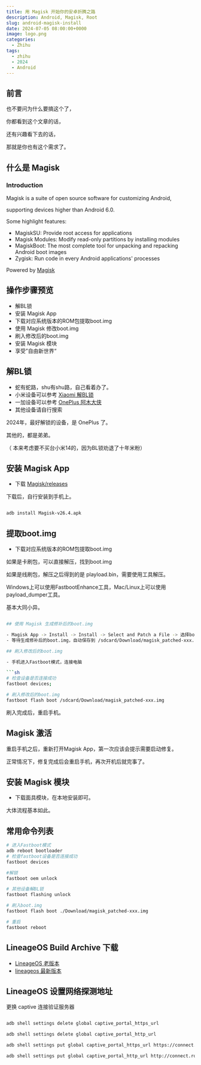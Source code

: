```yaml
---
title: 用 Magisk 开始你的安卓折腾之路
description: Android, Magisk, Root
slug: android-magisk-install
date: 2024-07-05 08:00:00+0000
image: logo.png
categories:
  - Zhihu
tags:
  - zhihu
  - 2024
  - Android
---
```


## 前言

也不要问为什么要搞这个了，

你都看到这个文章的话，

还有兴趣看下去的话，

那就是你也有这个需求了。

## 什么是 Magisk

### Introduction

Magisk is a suite of open source software for customizing Android, 

supporting devices higher than Android 6.0.

Some highlight features:

- MagiskSU: Provide root access for applications
- Magisk Modules: Modify read-only partitions by installing modules
- MagiskBoot: The most complete tool for unpacking and repacking Android boot images
- Zygisk: Run code in every Android applications' processes

Powered by [Magisk](https://github.com/topjohnwu/Magisk)

## 操作步骤预览

- 解BL锁
- 安装 Magisk App
- 下载对应系统版本的ROM包提取boot.img
- 使用 Magisk 修改boot.img
- 刷入修改后的boot.img
- 安装 Magisk 模块
- 享受”自由新世界“

## 解BL锁

- 蛇有蛇路，shu有shu路，自己看着办了。
- 小米设备可以参考 [Xiaomi 解BL锁](https://www.miui.com/unlock/)
- 一加设备可以参考 [OnePlus 阿木大侠](https://www.oneplus.com/cn/developer)
- 其他设备请自行搜索

2024年，最好解锁的设备，是 OnePlus 了。

其他的，都是弟弟。

（ 本来考虑要不买台小米14的，因为BL锁劝退了十年米粉）



## 安装 Magisk App

- 下载 [Magisk/releases](https://github.com/topjohnwu/Magisk/releases)

下载后，自行安装到手机上。

```sh 

adb install Magisk-v26.4.apk
```

## 提取boot.img

- 下载对应系统版本的ROM包提取boot.img

如果是卡刷包，可以直接解压，找到boot.img

如果是线刷包，解压之后得到的是 playload.bin，需要使用工具解压。

Windows上可以使用FastbootEnhance工具，Mac/Linux上可以使用payload_dumper工具。

基本大同小异。

```sh

## 使用 Magisk 生成修补后的boot.img

- Magisk App -> Install -> Install -> Select and Patch a File -> 选择boot.img
- 等待生成修补后的boot.img，自动保存到 /sdcard/Download/magisk_patched-xxx.img

## 刷入修改后的boot.img

- 手机进入Fastboot模式，连接电脑

```sh
# 检查设备是否连接成功
fastboot devices;

# 刷入修改后的boot.img
fastboot flash boot /sdcard/Download/magisk_patched-xxx.img

```

刷入完成后，重启手机。

## Magisk 激活

重启手机之后，重新打开Magisk App，第一次应该会提示需要启动修复。

正常情况下，修复完成后会重启手机，再次开机后就完事了。

## 安装 Magisk 模块

- 下载面具模块，在本地安装即可。

大体流程基本如此。


## 常用命令列表

```sh
# 进入Fastboot模式
adb reboot bootloader
# 检查fastboot设备是否连接成功
fastboot devices

#解锁
fastboot oem unlock

# 其他设备解BL锁
fastboot flashing unlock

# 刷入boot.img
fastboot flash boot ./Download/magisk_patched-xxx.img

# 重启
fastboot reboot


```

## LineageOS Build Archive 下载

- [LineageOS 老版本](https://lineage-archive.timschumi.net/)
- [lineageos 最新版本](https://download.lineageos.org/devices/sagit/builds)

## LineageOS 设置网络探测地址

更换 captive 连接验证服务器

```sh

adb shell settings delete global captive_portal_https_url

adb shell settings delete global captive_portal_http_url

adb shell settings put global captive_portal_https_url https://connect.rom.miui.com/generate_204

adb shell settings put global captive_portal_http_url http://connect.rom.miui.com/generate_204

```